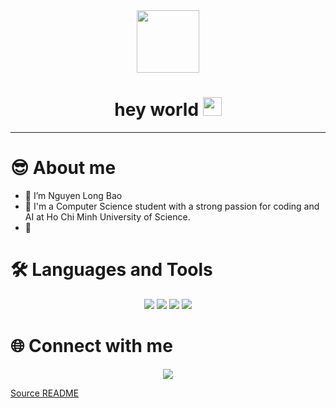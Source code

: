 <div id="header" align="center">
  <img src="https://media.giphy.com/media/M9gbBd9nbDrOTu1Mqx/giphy.gif" width="100"/>

  <h1>
  hey world
  <img src="https://media.giphy.com/media/hvRJCLFzcasrR4ia7z/giphy.gif" width="30px"/>
</h1>
</div>

----


# 😎 About me
- 🔭 I’m Nguyen Long Bao
- 🌱 I'm a Computer Science student with a strong passion for coding and AI at Ho Chi Minh University of Science.
- 💚 


# 🛠 Languages and Tools

<div align="center">
<img src="https://img.icons8.com/color/48/null/c-plus-plus-logo.png"/>
<img src="https://img.icons8.com/color/48/null/c-sharp-logo-2.png"/>
<img src="https://img.icons8.com/color/48/null/python--v1.png"/>
<img src="https://img.icons8.com/color/48/null/tensorflow.png"/>
  
</div>

# 🌐️ Connect with me

<div align="center">
<a href="https://www.facebook.com/nguyentbao1006"><img src="https://img.icons8.com/color/48/null/facebook.png"/></a>
</div>

<a style="text-align:right" href="https://github.com/ducvu25/ducvu25/tree/main">Source README</a>
